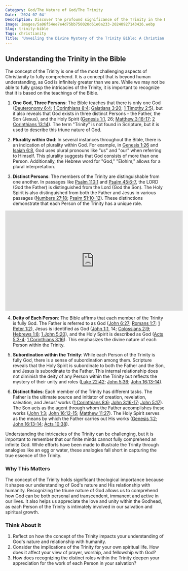 ```yaml
---
Category: God/The Nature of God/The Trinity
Date: '2024-07-04'
Description: Discover the profound significance of the Trinity in the Bible, exploring the theological concept of the Father, Son, and Holy Spirit as one Godhead. Delve into the biblical foundation and implications of this core Christian doctrine.
Image: images/5a06f54ee7e4d75bb750020d61e0a233-20240927143426.webp
Slug: trinity-bible
Tags: christianity
Title: 'Unveiling the Divine Mystery of the Trinity Bible: A Christian''s Guide'
---
```


## Understanding the Trinity in the Bible

The concept of the Trinity is one of the most challenging aspects of Christianity to fully comprehend. It is a concept that is beyond human understanding, as God is infinitely greater than we are. While we may not be able to fully grasp the intricacies of the Trinity, it is important to recognize that it is based on the teachings of the Bible.

1. **One God, Three Persons**: The Bible teaches that there is only one God ([Deuteronomy 6:4](https://www.bibleref.com/Deuteronomy/6/Deuteronomy-6-4.html); [1 Corinthians 8:4](https://www.bibleref.com/1-Corinthians/8/1-Corinthians-8-4.html); [Galatians 3:20](https://www.bibleref.com/Galatians/3/Galatians-3-20.html); [1 Timothy 2:5](https://www.bibleref.com/1-Timothy/2/1-Timothy-2-5.html)), but it also reveals that God exists in three distinct Persons - the Father, the Son (Jesus), and the Holy Spirit ([Genesis 1:1](https://www.bibleref.com/Genesis/1/Genesis-1-1.html), 26; [Matthew 3:16-17](https://www.bibleref.com/Matthew/3/Matthew-3-16.html); [2 Corinthians 13:14](https://www.bibleref.com/2-Corinthians/13/2-Corinthians-13-14.html)). The term "Trinity" is not found in Scripture, but it is used to describe this triune nature of God.

2. **Plurality within God**: In several instances throughout the Bible, there is an indication of plurality within God. For example, in [Genesis 1:26](https://www.bibleref.com/Genesis/1/Genesis-1-26.html) and [Isaiah 6:8](https://www.bibleref.com/Isaiah/6/Isaiah-6-8.html), God uses plural pronouns like "us" and "our" when referring to Himself. This plurality suggests that God consists of more than one Person. Additionally, the Hebrew word for "God," "Elohim," allows for a plural interpretation.

3. **Distinct Persons**: The members of the Trinity are distinguishable from one another. In passages like [Psalm 110:1](https://www.bibleref.com/Psalm/110/Psalm-110-1.html) and [Psalm 45:6-7](https://www.bibleref.com/Psalm/45/Psalm-45-6.html), the LORD (God the Father) is distinguished from the Lord (God the Son). The Holy Spirit is also distinguished from both the Father and Jesus in various passages ([Numbers 27:18](https://www.bibleref.com/Numbers/27/Numbers-27-18.html); [Psalm 51:10-12](https://www.bibleref.com/Psalm/51/Psalm-51-10.html)). These distinctions demonstrate that each Person of the Trinity has a unique role.


<iframe width="560" height="315" src="https://www.youtube.com/embed/6_LAZZCm_Ko" frameborder="0" allow="autoplay; encrypted-media" allowfullscreen></iframe>


4. **Deity of Each Person**: The Bible affirms that each member of the Trinity is fully God. The Father is referred to as God ([John 6:27](https://www.bibleref.com/John/6/John-6-27.html); [Romans 1:7](https://www.bibleref.com/Romans/1/Romans-1-7.html); [1 Peter 1:2](https://www.bibleref.com/1-Peter/1/1-Peter-1-2.html)), Jesus is identified as God ([John 1:1](https://www.bibleref.com/John/1/John-1-1.html), 14; [Colossians 2:9](https://www.bibleref.com/Colossians/2/Colossians-2-9.html); [Hebrews 1:8](https://www.bibleref.com/Hebrews/1/Hebrews-1-8.html); [1 John 5:20](https://www.bibleref.com/1-John/5/1-John-5-20.html)), and the Holy Spirit is described as God ([Acts 5:3-4](https://www.bibleref.com/Acts/5/Acts-5-3.html); [1 Corinthians 3:16](https://www.bibleref.com/1-Corinthians/3/1-Corinthians-3-16.html)). This emphasizes the divine nature of each Person within the Trinity.

5. **Subordination within the Trinity**: While each Person of the Trinity is fully God, there is a sense of subordination among them. Scripture reveals that the Holy Spirit is subordinate to both the Father and the Son, and Jesus is subordinate to the Father. This internal relationship does not diminish the deity of any Person within the Trinity but reflects the mystery of their unity and roles ([Luke 22:42](https://www.bibleref.com/Luke/22/Luke-22-42.html); [John 5:36](https://www.bibleref.com/John/5/John-5-36.html); [John 16:13-14](https://www.bibleref.com/John/16/John-16-13.html)).

6. **Distinct Roles**: Each member of the Trinity has different tasks. The Father is the ultimate source and initiator of creation, revelation, salvation, and Jesus' works ([1 Corinthians 8:6](https://www.bibleref.com/1-Corinthians/8/1-Corinthians-8-6.html); [John 3:16-17](https://www.bibleref.com/John/3/John-3-16.html); [John 5:17](https://www.bibleref.com/John/5/John-5-17.html)). The Son acts as the agent through whom the Father accomplishes these works ([John 1:3](https://www.bibleref.com/John/1/John-1-3.html); [John 16:12-15](https://www.bibleref.com/John/16/John-16-12.html); [Matthew 11:27](https://www.bibleref.com/Matthew/11/Matthew-11-27.html)). The Holy Spirit serves as the means by which the Father carries out His works ([Genesis 1:2](https://www.bibleref.com/Genesis/1/Genesis-1-2.html); [John 16:13-14](https://www.bibleref.com/John/16/John-16-13.html); [Acts 10:38](https://www.bibleref.com/Acts/10/Acts-10-38.html)).

Understanding the intricacies of the Trinity can be challenging, but it is important to remember that our finite minds cannot fully comprehend an infinite God. While efforts have been made to illustrate the Trinity through analogies like an egg or water, these analogies fall short in capturing the true essence of the Trinity.

### Why This Matters

The concept of the Trinity holds significant theological importance because it shapes our understanding of God's nature and His relationship with humanity. Recognizing the triune nature of God allows us to comprehend how God can be both personal and transcendent, immanent and active in our lives. It also helps us appreciate the love and unity within the Godhead, as each Person of the Trinity is intimately involved in our salvation and spiritual growth.

### Think About It

1. Reflect on how the concept of the Trinity impacts your understanding of God's nature and relationship with humanity.
2. Consider the implications of the Trinity for your own spiritual life. How does it affect your view of prayer, worship, and fellowship with God?
3. How does recognizing the distinct roles within the Trinity deepen your appreciation for the work of each Person in your salvation?